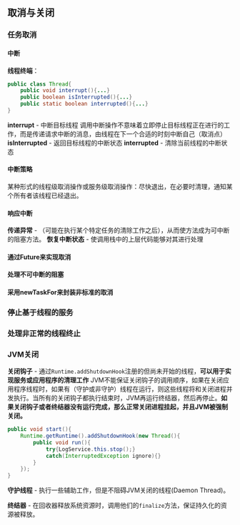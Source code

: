 ## 取消与关闭

### 任务取消

#### 中断

**线程终端**：
```java
public class Thread{
    public void interrupt(){...}
    public boolean isInterrupted(){...}
    public static boolean interrupted(){...}
}
```

**interrupt** - 中断目标线程
调用中断操作不意味着立即停止目标线程正在进行的工作，而是传递请求中断的消息，由线程在下一个合适的时刻中断自己（取消点）
**isInterrupted** - 返回目标线程的中断状态
**interrupted** - 清除当前线程的中断状态

#### 中断策略

某种形式的线程级取消操作或服务级取消操作：尽快退出，在必要时清理，通知某个所有者该线程已经退出。

#### 响应中断

**传递异常** - （可能在执行某个特定任务的清除工作之后），从而使方法成为可中断的阻塞方法。
**恢复中断状态** - 使调用栈中的上层代码能够对其进行处理

#### 通过Future来实现取消
#### 处理不可中断的阻塞
#### 采用newTaskFor来封装非标准的取消
### 停止基于线程的服务
### 处理非正常的线程终止
### JVM关闭

**关闭钩子** - 通过`Runtime.addShutdownHook`注册的但尚未开始的线程，**可以用于实现服务或应用程序的清理工作**
JVM不能保证关闭钩子的调用顺序，如果在关闭应用程序线程时，如果有（守护或非守护）线程在运行，则这些线程将和关闭进程并发执行。当所有的关闭钩子都执行结束时，JVM再运行终结器，然后再停止。**如果关闭钩子或者终结器没有运行完成，那么正常关闭进程挂起，并且JVM被强制关闭。**
```java
public void start(){
    Runtime.getRuntime().addShutdownHook(new Thread(){
        public void run(){
            try{LogService.this.stop();}
            catch(InterruptedException ignore){}
        }
    });
}
```

**守护线程** - 执行一些辅助工作，但是不阻碍JVM关闭的线程(Daemon Thread)。

**终结器** - 在回收器释放系统资源时，调用他们的`finalize`方法，保证持久化的资源被释放。